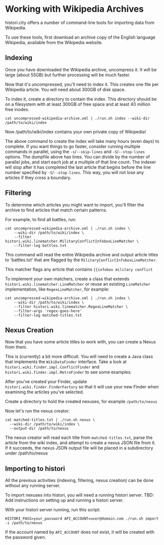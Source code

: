 # Working with Wikipedia Archives

histori.city offers a number of command-line tools for importing data from Wikipedia.

To use these tools, first download an archive copy of the English language Wikipedia, available from the Wikipedia website.
 
## Indexing

Once you have downloaded the Wikipedia archive, uncompress it. It will be large (about 55GB) but further processing will be much faster.

Now that it's uncompressed, you'll need to index it. This creates one file per Wikipedia article. You will need about 300GB of disk space.

To index it, create a directory to contain the index. This directory should be on a filesystem with at least 300GB of free space and 
at least 40 million free inodes.

    cat uncompressed-wikipedia-archive.xml | ./run.sh index --wiki-dir /path/to/wiki/index

Now /path/to/wiki/index contains your own private copy of Wikipedia!

The above command to create the index will take many hours (even days) to complete. If you want things to go faster, consider
running multiple commands in parallel, using the `-s`/`--skip-lines` and `-S`/`--stop-lines` options. The dumpfile above
has lines. You can divide by the number of parallel jobs, and start each job at a multiple of that line count. The indexer will
stop after it has completed the last article that begins before the line number specified by `-S`/`--stop-lines`. This way, you
will not lose any articles if they cross a boundary.

## Filtering

To determine which articles you might want to import, you'll filter the archive to find articles that match certain patterns.

For example, to find all battles, run:

    cat uncompressed-wikipedia-archive.xml | ./run.sh index \
        --wiki-dir /path/to/wiki/index \
        --filter histori.wiki.linematcher.MilitaryConflictInfoboxLineMatcher \
        --filter-log battles.txt

This command will read the entire Wikipedia archive and output article titles to 'battles.txt' that are flagged by the `MilitaryConflictInfoboxLineMatcher`.

This matcher flags any article that contains `{{infobox military conflict`

To implement your own matchers, create a class that extends `histori.wiki.linematcher.LineMatcher` or reuse an existing `LineMatcher` 
implementation, like `RegexLineMatcher`, for example:

    cat uncompressed-wikipedia-archive.xml | ./run.sh index \
        --wiki-dir /path/to/wiki/index \
        --filter histori.wiki.linematcher.RegexLineMatcher \
        --filter-args 'regex-goes-here'
        --filter-log matched-titles.txt

## Nexus Creation

Now that you have some article titles to work with, you can create a Nexus from them.

This is (currently) a bit more difficult. You will need to create a Java class that implements the `WikiDataFinder` interface.
Take a look at `histori.wiki.finder.impl.ConflictFinder` and `histori.wiki.finder.impl.MetroFinder` to see some examples.

After you've created your Finder, update `histori.wiki.finder.FinderFactory` so that it will use your new Finder when examining the articles
you've selected.

Create a directory to hold the created nexuses, for example `/path/to/nexus`

Now let's run the nexus creator:

    cat matched-titles.txt | ./run.sh nexus \
      --wiki-dir /path/to/wiki/index \
      --output-dir /path/to/nexus

The nexus creator will read each title from `matched-titles.txt`, parse the article from the wiki index, and attempt to create a nexus JSON file from it.
If it succeeds, the nexus JSON output file will be placed in a subdirectory under /path/to/nexus

## Importing to histori

All the previous activities (indexing, filtering, nexus creation) can be done without any running server.

To import nexuses into histori, you will need a running histori server.
TBD: Add instructions on setting up and running a histori server.
 
With your histori server running, run this script:

    HISTORI_PASS=your_password API_ACCOUNT=user@domain.com ./run.sh import -i /path/to/nexus

If the account named by `API_ACCOUNT` does not exist, it will be created with the password given.
